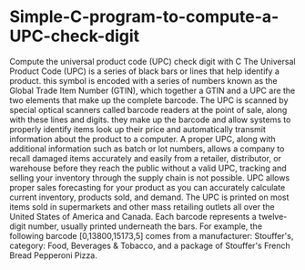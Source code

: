 # Simple-C-program-to-compute-a-UPC-check-digit
Compute the universal product code (UPC) check digit with C
The Universal Product Code (UPC) is a series of black bars or lines that help identify a product. this symbol is encoded with a series of numbers known as the Global Trade Item Number (GTIN), which together a GTIN and a UPC are the two elements that make up the complete barcode. The UPC is scanned by special optical scanners called barcode readers at the point of sale, along with these lines and digits. they make up the barcode and allow systems to properly identify items look up their price and automatically transmit information about the product to a computer.
A proper UPC, along with additional information such as batch or lot numbers, allows a company to recall damaged items accurately and easily from a retailer, distributor, or warehouse before they reach the public without a valid UPC, tracking and selling your inventory through the supply chain is not possible. UPC allows proper sales forecasting for your product as you can accurately calculate current inventory, products sold, and demand.
The UPC is printed on most items sold in supermarkets and other mass retailing outlets all over the United States of America and Canada. Each barcode represents a twelve-digit number, usually printed underneath the bars. For example, the following barcode [0,13800,15173,5] comes from a manufacturer: Stouffer's, category: Food, Beverages & Tobacco, and a package of Stouffer's French Bread Pepperoni Pizza.
